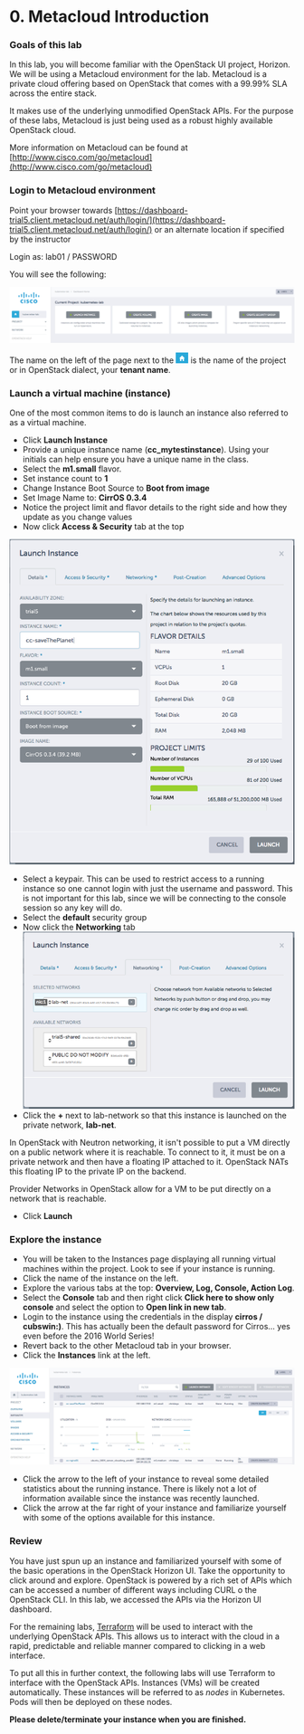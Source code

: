 # 0. Metacloud Introduction

### Goals of this lab
In this lab, you will become familiar with the OpenStack UI project, Horizon. We will be using a Metacloud environment for the lab. Metacloud is a private cloud offering based on OpenStack that comes with a 99.99% SLA across the entire stack.

It makes use of the underlying unmodified OpenStack APIs. For the purpose of these labs, Metacloud is just being used as a robust highly available OpenStack cloud. 

More information on Metacloud can be found at [http://www.cisco.com/go/metacloud](http://www.cisco.com/go/metacloud)

###  Login to Metacloud environment
Point your browser towards [https://dashboard-trial5.client.metacloud.net/auth/login/](https://dashboard-trial5.client.metacloud.net/auth/login/) or an alternate location if specified by the instructor

Login as: lab01 / PASSWORD

You will see the following:

![metacloudDashboard](images/mcDashboard.png)

The name on the left of the page next to the ![home](images/home.png) is the name of the project or in OpenStack dialect, your **tenant name**.

### Launch a virtual machine (instance)
One of the most common items to do is launch an instance also referred to as a virtual machine.

 * Click **Launch Instance**
 * Provide a unique instance name (**cc_mytestinstance**). Using your initials can help ensure you have a unique name in the class.
 * Select the **m1.small** flavor.
 * Set instance count to **1**
 * Change Instance Boot Source to **Boot from image**
 * Set Image Name to: **CirrOS 0.3.4**
 * Notice the project limit and flavor details to the right side and how they update as you change values
 * Now click  **Access & Security** tab at the top
 
![launchInstance](images/launchInstance.png)

 * Select a keypair. This can be used to restrict access to a running instance so one cannot login with just the username and password. This is not important for this lab, since we will be connecting to the console session so any key will do.
 * Select the **default** security group
 * Now click the **Networking** tab
![instanceNetwork](images/instanceNetwork.png)
 * Click the **+** next to lab-network so that this instance is launched on the private network, **lab-net**.

 In OpenStack with Neutron networking, it isn't possible to put a VM directly on a public network where it is reachable. To connect to it, it must be on a private network and then have a floating IP attached to it. OpenStack NATs this floating IP to the private IP on the backend.
 
 Provider Networks in OpenStack allow for a VM to be put directly on a network that is reachable.
 
 * Click **Launch**
 
### Explore the instance

 * You will be taken to the Instances page displaying all running virtual machines within the project. Look to see if your instance is running.
 * Click the name of the instance on the left.
 * Explore the various tabs at the top: **Overview, Log, Console, Action Log**.
 * Select the **Console** tab and then right click **Click here to show only console** and select the option to **Open link in new tab**.
 * Login to the instance using the credentials in the display **cirros / cubswin:)**. This has actually been the default password for Cirros... yes even before the 2016 World Series!
 * Revert back to the other Metacloud tab in your browser.
 * Click the **Instances** link at the left.  
  
 ![instanceDetails](images/instanceDetails.png)  
 
 * Click the arrow to the left of your instance to reveal some detailed statistics about the running instance. There is likely not a lot of information available since the instance was recently launched.
 * Click the arrow at the far right of your instance and familiarize yourself with some of the options available for this instance.

### Review
You have just spun up an instance and familiarized yourself with some of the basic operations in the OpenStack Horizon UI. Take the opportunity to click around and explore. OpenStack is powered by a rich set of APIs which can be accessed a number of different ways including CURL o the OpenStack CLI. In this lab, we accessed the APIs via the Horizon UI dashboard. 

For the remaining labs, [Terraform](www.terraform.io) will be used to interact with the underlying OpenStack APIs. This allows us to interact with the cloud in a rapid, predictable and reliable manner compared to clicking in a web interface.

To put all this in further context, the following labs will use Terraform to interface with the OpenStack APIs. Instances (VMs) will be created automatically. These instances will be referred to as *nodes* in Kubernetes. Pods will then be deployed on these nodes.

**Please delete/terminate your instance when you are finished.**
